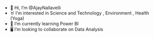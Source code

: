 - 👋 Hi, I’m @AjayNallavelli
- ♉ I’m interested in Science and Technology ,  Environment , Health (Yoga)
- 💎 I’m currently learning Power BI
- 🖥️ I’m looking to collaborate on Data Analysis


<!---
AjayNallavelli/AjayNallavelli is a ✨ special ✨ repository because its `README.md` (this file) appears on your GitHub profile.
You can click the Preview link to take a look at your changes.
--->

